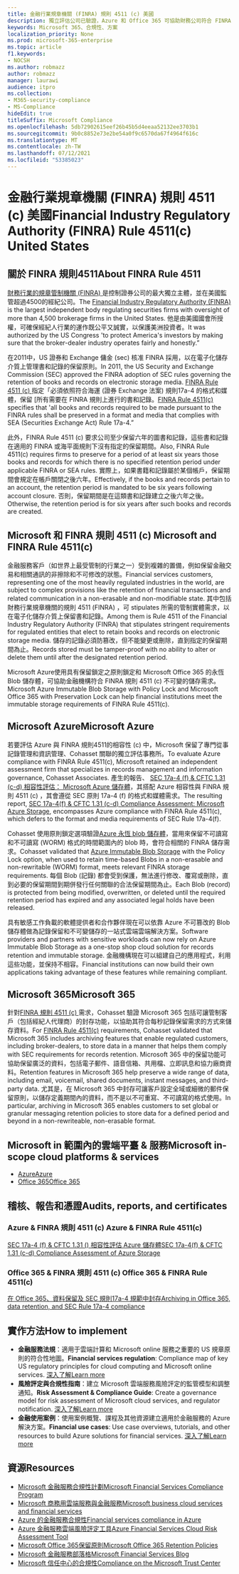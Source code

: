 ```yaml
---
title: 金融行業規章機關 (FINRA) 規則 4511 (c) 美國
description: 獨立評估公司已驗證，Azure 和 Office 365 可協助財務公司符合 FINRA 規則4511記錄保留和不可變的儲存需求。
keywords: Microsoft 365、合規性、方案
localization_priority: None
ms.prod: microsoft-365-enterprise
ms.topic: article
f1.keywords:
- NOCSH
ms.author: robmazz
author: robmazz
manager: laurawi
audience: itpro
ms.collection:
- M365-security-compliance
- MS-Compliance
hideEdit: true
titleSuffix: Microsoft Compliance
ms.openlocfilehash: 5db72902615eef26b45b5d4eeaa52132ee3703b1
ms.sourcegitcommit: 9b0c8852e73e2be54a0f9c6570da67f4964f616c
ms.translationtype: MT
ms.contentlocale: zh-TW
ms.lasthandoff: 07/12/2021
ms.locfileid: "53385023"
---
```

# <a name="financial-industry-regulatory-authority-finra-rule-4511c-united-states"></a><span data-ttu-id="5a935-104">金融行業規章機關 (FINRA) 規則 4511 (c) 美國</span><span class="sxs-lookup"><span data-stu-id="5a935-104">Financial Industry Regulatory Authority (FINRA) Rule 4511(c) United States</span></span>

## <a name="about-finra-rule-4511"></a><span data-ttu-id="5a935-105">關於 FINRA 規則4511</span><span class="sxs-lookup"><span data-stu-id="5a935-105">About FINRA Rule 4511</span></span>

<span data-ttu-id="5a935-106">[財務行業的規章管制機關 (FINRA) ](https://www.finra.org/#/)是控制證券公司的最大獨立主體，並在美國監管超過4500的經紀公司。</span><span class="sxs-lookup"><span data-stu-id="5a935-106">The [Financial Industry Regulatory Authority (FINRA)](https://www.finra.org/#/) is the largest independent body regulating securities firms with oversight of more than 4,500 brokerage firms in the United States.</span></span> <span data-ttu-id="5a935-107">他是由美國國會所授權，可確保經紀人行業的運作既公平又誠實，以保護美洲投資者。</span><span class="sxs-lookup"><span data-stu-id="5a935-107">It was authorized by the US Congress 'to protect America's investors by making sure that the broker-dealer industry operates fairly and honestly.”</span></span>

<span data-ttu-id="5a935-108">在2011中，US 證券和 Exchange 傭金 (sec) 核准 FINRA 採用，以在電子化儲存介質上管理書和記錄的保留原則。</span><span class="sxs-lookup"><span data-stu-id="5a935-108">In 2011, the US Security and Exchange Commission (SEC) approved the FINRA adoption of SEC rules governing the retention of books and records on electronic storage media.</span></span> <span data-ttu-id="5a935-109">[FINRA Rule 4511 (c) ](https://www.finra.org/sites/default/files/NoticeDocument/p123548.pdf)指定「必須依照符合海運 (證券 Exchange 法案) 規則17a-4 的格式和媒體，保留 [所有需要在 FINRA 規則上進行的書和記錄。</span><span class="sxs-lookup"><span data-stu-id="5a935-109">[FINRA Rule 4511(c)](https://www.finra.org/sites/default/files/NoticeDocument/p123548.pdf) specifies that 'all books and records required to be made pursuant to the FINRA rules shall be preserved in a format and media that complies with SEA (Securities Exchange Act) Rule 17a-4.”</span></span>

<span data-ttu-id="5a935-110">此外，FINRA Rule 4511 (c) 要求公司至少保留六年的圖書和記錄，這些書和記錄在適用的 FINRA 或海平面規則下沒有指定的保留期間。</span><span class="sxs-lookup"><span data-stu-id="5a935-110">Also, FINRA Rule 4511(c) requires firms to preserve for a period of at least six years those books and records for which there is no specified retention period under applicable FINRA or SEA rules.</span></span> <span data-ttu-id="5a935-111">實際上，如果書籍和記錄屬於某個帳戶，保留期間會規定在帳戶關閉之後六年。</span><span class="sxs-lookup"><span data-stu-id="5a935-111">Effectively, if the books and records pertain to an account, the retention period is mandated to be six years following account closure.</span></span> <span data-ttu-id="5a935-112">否則，保留期間是在這類書和記錄建立之後六年之後。</span><span class="sxs-lookup"><span data-stu-id="5a935-112">Otherwise, the retention period is for six years after such books and records are created.</span></span>

## <a name="microsoft-and-finra-rule-4511c"></a><span data-ttu-id="5a935-113">Microsoft 和 FINRA 規則 4511 (c) </span><span class="sxs-lookup"><span data-stu-id="5a935-113">Microsoft and FINRA Rule 4511(c)</span></span>

<span data-ttu-id="5a935-114">金融服務客戶（如世界上最受管制的行業之一）受到複雜的置備，例如保留金融交易和相關通訊的非擦除和不可修改的狀態。</span><span class="sxs-lookup"><span data-stu-id="5a935-114">Financial services customers, representing one of the most heavily regulated industries in the world, are subject to complex provisions like the retention of financial transactions and related communication in a non-erasable and non-modifiable state.</span></span> <span data-ttu-id="5a935-115">其中包括財務行業規章機關的規則 4511 (FINRA) ，可 stipulates 所需的管制實體需求，以在電子化儲存介質上保留書和記錄。</span><span class="sxs-lookup"><span data-stu-id="5a935-115">Among them is Rule 4511 of the Financial Industry Regulatory Authority (FINRA) that stipulates stringent requirements for regulated entities that elect to retain books and records on electronic storage media.</span></span> <span data-ttu-id="5a935-116">儲存的記錄必須防篡改，但不能變更或刪除，直到指定的保留期間為止。</span><span class="sxs-lookup"><span data-stu-id="5a935-116">Records stored must be tamper-proof with no ability to alter or delete them until after the designated retention period.</span></span>

<span data-ttu-id="5a935-117">Microsoft Azure使用具有保留鎖定之原則鎖定和 Microsoft Office 365 的永恆 Blob 儲存體，可協助金融機構符合 FINRA 規則 4511 (c) 不可變的儲存需求。</span><span class="sxs-lookup"><span data-stu-id="5a935-117">Microsoft Azure Immutable Blob Storage with Policy Lock and Microsoft Office 365 with Preservation Lock can help financial institutions meet the immutable storage requirements of FINRA Rule 4511(c).</span></span>

## <a name="microsoft-azure"></a><span data-ttu-id="5a935-118">Microsoft Azure</span><span class="sxs-lookup"><span data-stu-id="5a935-118">Microsoft Azure</span></span>

<span data-ttu-id="5a935-119">若要評估 Azure 與 FINRA 規則4511的相容性 (c) 中，Microsoft 保留了專門從事記錄管理和資訊管理、Cohasset 關聯的獨立評估事務所。</span><span class="sxs-lookup"><span data-stu-id="5a935-119">To evaluate Azure compliance with FINRA Rule 4511(c), Microsoft retained an independent assessment firm that specializes in records management and information governance, Cohasset Associates.</span></span> <span data-ttu-id="5a935-120">產生的報告、 [SEC 17a-4 (f) & CFTC 1.31 (c-d) 相容性評估： Microsoft Azure 儲存體](https://servicetrust.microsoft.com/ViewPage/MSComplianceGuide?command=Download&downloadType=Document&downloadId=19b08fd4-d276-43e8-9461-715981d0ea20&docTab=4ce99610-c9c0-11e7-8c2c-f908a777fa4d_GRC_Assessment_Reports)，其搭配 Azure 相容性與 FINRA 規則 4511 (c) ，其會遵從 SEC 原則 17a-4 (f) 的格式和媒體需求。</span><span class="sxs-lookup"><span data-stu-id="5a935-120">The resulting report, [SEC 17a-4(f) & CFTC 1.31 (c-d) Compliance Assessment: Microsoft Azure Storage](https://servicetrust.microsoft.com/ViewPage/MSComplianceGuide?command=Download&downloadType=Document&downloadId=19b08fd4-d276-43e8-9461-715981d0ea20&docTab=4ce99610-c9c0-11e7-8c2c-f908a777fa4d_GRC_Assessment_Reports), encompasses Azure compliance with FINRA Rule 4511(c), which defers to the format and media requirements of SEC Rule 17a-4(f).</span></span>

<span data-ttu-id="5a935-121">Cohasset 使用原則鎖定選項驗證[Azure 永恆 blob 儲存體](/azure/storage/blobs/storage-blob-immutable-storage)，當用來保留不可讀寫和不可讀寫 (WORM) 格式的時間範圍內的 blob 時，會符合相關的 FINRA 儲存需求。</span><span class="sxs-lookup"><span data-stu-id="5a935-121">Cohasset validated that [Azure Immutable Blob Storage](/azure/storage/blobs/storage-blob-immutable-storage) with the Policy Lock option, when used to retain time-based Blobs in a non-erasable and non-rewritable (WORM) format, meets relevant FINRA storage requirements.</span></span> <span data-ttu-id="5a935-122">每個 Blob (記錄) 都會受到保護，無法進行修改、覆寫或刪除，直到必要的保留期間到期併發行任何關聯的合法保留期間為止。</span><span class="sxs-lookup"><span data-stu-id="5a935-122">Each Blob (record) is protected from being modified, overwritten, or deleted until the required retention period has expired and any associated legal holds have been released.</span></span>

<span data-ttu-id="5a935-123">具有敏感工作負載的軟體提供者和合作夥伴現在可以依靠 Azure 不可篡改的 Blob 儲存體做為記錄保留和不可變儲存的一站式雲端雲端解決方案。</span><span class="sxs-lookup"><span data-stu-id="5a935-123">Software providers and partners with sensitive workloads can now rely on Azure Immutable Blob Storage as a one-stop shop cloud solution for records retention and immutable storage.</span></span> <span data-ttu-id="5a935-124">金融機構現在可以組建自己的應用程式，利用這些功能，並保持不相容。</span><span class="sxs-lookup"><span data-stu-id="5a935-124">Financial institutions can now build their own applications taking advantage of these features while remaining compliant.</span></span>

## <a name="microsoft-365"></a><span data-ttu-id="5a935-125">Microsoft 365</span><span class="sxs-lookup"><span data-stu-id="5a935-125">Microsoft 365</span></span>

<span data-ttu-id="5a935-126">針對[FINRA 規則 4511 (c) ](/microsoft-365/compliance/retention-regulatory-requirements#sec-17a-4f-finra-4511c-and-cftc-131c-d)需求，Cohasset 驗證 Microsoft 365 包括可讓管制客戶（包括經紀人代理商）的封存功能，以協助其符合每秒記錄保留需求的方式來儲存資料。</span><span class="sxs-lookup"><span data-stu-id="5a935-126">For [FINRA Rule 4511(c)](/microsoft-365/compliance/retention-regulatory-requirements#sec-17a-4f-finra-4511c-and-cftc-131c-d) requirements, Cohasset validated that Microsoft 365 includes archiving features that enable regulated customers, including broker-dealers, to store data in a manner that helps them comply with SEC requirements for records retention.</span></span> <span data-ttu-id="5a935-127">Microsoft 365 中的保留功能可協助保留廣泛的資料，包括電子郵件、語音信箱、共用檔、立即訊息和協力廠商資料。</span><span class="sxs-lookup"><span data-stu-id="5a935-127">Retention features in Microsoft 365 help preserve a wide range of data, including email, voicemail, shared documents, instant messages, and third-party data.</span></span> <span data-ttu-id="5a935-128">尤其是，在 Microsoft 365 中封存可讓客戶設定全域或細微的郵件保留原則，以儲存定義期間內的資料，而不是以不可重寫、不可讀寫的格式使用。</span><span class="sxs-lookup"><span data-stu-id="5a935-128">In particular, archiving in Microsoft 365 enables customers to set global or granular messaging retention policies to store data for a defined period and beyond in a non-rewriteable, non-erasable format.</span></span>

## <a name="microsoft-in-scope-cloud-platforms--services"></a><span data-ttu-id="5a935-129">Microsoft in 範圍內的雲端平臺 & 服務</span><span class="sxs-lookup"><span data-stu-id="5a935-129">Microsoft in-scope cloud platforms & services</span></span>

- [<span data-ttu-id="5a935-130">Azure</span><span class="sxs-lookup"><span data-stu-id="5a935-130">Azure</span></span>](https://gallery.technet.microsoft.com/Overview-of-Azure-c1be3942)
- [<span data-ttu-id="5a935-131">Office 365</span><span class="sxs-lookup"><span data-stu-id="5a935-131">Office 365</span></span>](https://aka.ms/Office365ComplianceOfferings)

## <a name="audits-reports-and-certificates"></a><span data-ttu-id="5a935-132">稽核、報告和憑證</span><span class="sxs-lookup"><span data-stu-id="5a935-132">Audits, reports, and certificates</span></span>

### <a name="azure--finra-rule-4511c"></a><span data-ttu-id="5a935-133">Azure & FINRA 規則 4511 (c) </span><span class="sxs-lookup"><span data-stu-id="5a935-133">Azure & FINRA Rule 4511(c)</span></span>

[<span data-ttu-id="5a935-134">SEC 17a-4 (f) & CFTC 1.31 () 相容性評估 Azure 儲存體</span><span class="sxs-lookup"><span data-stu-id="5a935-134">SEC 17a-4(f) & CFTC 1.31 (c-d) Compliance Assessment of Azure Storage</span></span>](https://servicetrust.microsoft.com/ViewPage/MSComplianceGuide?command=Download&downloadType=Document&downloadId=19b08fd4-d276-43e8-9461-715981d0ea20&docTab=4ce99610-c9c0-11e7-8c2c-f908a777fa4d_GRC_Assessment_Reports)

### <a name="office-365--finra-rule-4511c"></a><span data-ttu-id="5a935-135">Office 365 & FINRA 規則 4511 (c) </span><span class="sxs-lookup"><span data-stu-id="5a935-135">Office 365 & FINRA Rule 4511(c)</span></span>

[<span data-ttu-id="5a935-136">在 Office 365、資料保留及 SEC 規則17a-4 規範中封存</span><span class="sxs-lookup"><span data-stu-id="5a935-136">Archiving in Office 365, data retention, and SEC Rule 17a-4 compliance</span></span>](https://www.microsoft.com/microsoft-365/blog/2015/11/10/office-365-exchange-online-archiving-now-meets-sec-rule-17a-4-requirements/)

## <a name="how-to-implement"></a><span data-ttu-id="5a935-137">實作方法</span><span class="sxs-lookup"><span data-stu-id="5a935-137">How to implement</span></span>

- <span data-ttu-id="5a935-138">**金融服務法規**：適用于雲端計算和 Microsoft online 服務之重要的 US 規章原則的符合性地圖。</span><span class="sxs-lookup"><span data-stu-id="5a935-138">**Financial services regulation**: Compliance map of key US regulatory principles for cloud computing and Microsoft online services.</span></span> [<span data-ttu-id="5a935-139">深入了解</span><span class="sxs-lookup"><span data-stu-id="5a935-139">Learn more</span></span>](https://servicetrust.microsoft.com/ViewPage/TrustDocuments?command=Download&downloadType=Document&downloadId=5b483567-00b0-4d86-96ae-ee887dadb61c&docTab=6d000410-c9e9-11e7-9a91-892aae8839ad_Compliance_Guides)
- <span data-ttu-id="5a935-140">**風險評定與合規性指南**：建立 Microsoft 雲端服務風險評定的監管模型和調整通知。</span><span class="sxs-lookup"><span data-stu-id="5a935-140">**Risk Assessment & Compliance Guide**: Create a governance model for risk assessment of Microsoft cloud services, and regulator notification.</span></span> [<span data-ttu-id="5a935-141">深入了解</span><span class="sxs-lookup"><span data-stu-id="5a935-141">Learn more</span></span>](https://servicetrust.microsoft.com/ViewPage/TrustDocuments?command=Download&downloadType=Document&downloadId=edee9b14-3661-4a16-ba83-c35caf672bd7&docTab=6d000410-c9e9-11e7-9a91-892aae8839ad_FAQ_and_White_Papers)
- <span data-ttu-id="5a935-142">**金融使用案例**：使用案例概覽、課程及其他資源建立適用於金融服務的 Azure 解決方案。</span><span class="sxs-lookup"><span data-stu-id="5a935-142">**Financial use cases**: Use case overviews, tutorials, and other resources to build Azure solutions for financial services.</span></span> [<span data-ttu-id="5a935-143">深入了解</span><span class="sxs-lookup"><span data-stu-id="5a935-143">Learn more</span></span>](/azure/industry/financial/)

## <a name="resources"></a><span data-ttu-id="5a935-144">資源</span><span class="sxs-lookup"><span data-stu-id="5a935-144">Resources</span></span>

- <span data-ttu-id="5a935-145">[Microsoft 金融服務合規性計劃](https://download.microsoft.com/download/6/4/7/64707E3E-6D3E-45D0-8207-A0EA3201B4A6/Microsoft%20Cloud%20-%20Financial%20Services%20Compliance%20Program%20\(Print\).pdf)</span><span class="sxs-lookup"><span data-stu-id="5a935-145">[Microsoft Financial Services Compliance Program](https://download.microsoft.com/download/6/4/7/64707E3E-6D3E-45D0-8207-A0EA3201B4A6/Microsoft%20Cloud%20-%20Financial%20Services%20Compliance%20Program%20\(Print\).pdf)</span></span>
- [<span data-ttu-id="5a935-146">Microsoft 商務用雲端服務與金融服務</span><span class="sxs-lookup"><span data-stu-id="5a935-146">Microsoft business cloud services and financial services</span></span>](https://servicetrust.microsoft.com/viewpage/financialservicesoverview)
- [<span data-ttu-id="5a935-147">Azure 的金融服務合規性</span><span class="sxs-lookup"><span data-stu-id="5a935-147">Financial services compliance in Azure</span></span>](https://azure.microsoft.com/resources/videos/azurecon-2015-financial-services-compliance-in-azure/)
- [<span data-ttu-id="5a935-148">Azure 金融服務雲端風險評定工具</span><span class="sxs-lookup"><span data-stu-id="5a935-148">Azure Financial Services Cloud Risk Assessment Tool</span></span>](https://servicetrust.microsoft.com/ViewPage/FFIECBlueprint?command=Download&downloadType=Document&downloadId=079a1973-711a-428f-9312-9ddd290cff7b&docTab=c726d5c0-2d1e-11e8-a485-57140ec19669_PaaS)
- [<span data-ttu-id="5a935-149">Microsoft Office 365保留原則</span><span class="sxs-lookup"><span data-stu-id="5a935-149">Microsoft Office 365 Retention Policies</span></span>](/office365/securitycompliance/retention-policies)
- [<span data-ttu-id="5a935-150">Microsoft 金融服務部落格</span><span class="sxs-lookup"><span data-stu-id="5a935-150">Microsoft Financial Services Blog</span></span>](https://techcommunity.microsoft.com/t5/Financial-Services-Blog/bg-p/FinancialServicesBlog)
- [<span data-ttu-id="5a935-151">Microsoft 信任中心的合規性</span><span class="sxs-lookup"><span data-stu-id="5a935-151">Compliance on the Microsoft Trust Center</span></span>](https://www.microsoft.com/trust-center/compliance/compliance-overview)
